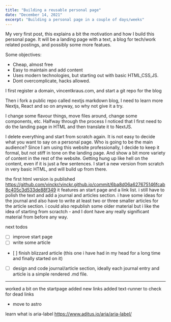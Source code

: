 ```yaml
---
title: "Building a reusable personal page"
date: "December 14, 2021"
excerpt: "Building a personal page in a couple of days/weeks"
---
```


My very first post, this explains a bit the motivation and how I build this personal page.
It will be a landing page with a text, a blog for tech/work related postings, and possibly some more featues.

Some objectives:

- Cheap, almost free
- Easy to maintain and add content
- Uses modern technologies, but starting out with basic HTML,CSS,JS.
- Dont overcomplicate, hacks allowed.

I first register a domain, vincentkraus.com, and start a git repo for the blog

Then i fork a public repo called nextjs markdown blog, I need to learn more Nextjs, React and so on anyway, so why not give it a try.

I change some flavour things, move files around, change some components, etc.
Halfway through the process I noticed that I first need to do the landing page in HTML and then translate it to NextJS.

I delete everything and start from scratch again. It is not easy to decide what you want to say on a personal page. Who is going to be the main audience? Since I am using this website professionally, I decide to keep it formal, but not stiff in tone on the landing page. And show a bit more variety of content in the rest of the website. Getting hung up like hell on the content, even if it is just a few sentences.
I start a new version from scratch in very basic HTML, and will build up from there.

the first html version is published
https://github.com/vinckr/vinckr.github.io/commit/6ba8d06a627675146fcab8c405c3d533de88f349
it features an start page and a link list.
i still have to polish the text and add a journal and articles section.
i have some ideas for the journal and also have to write at least two or three smaller articles for the article section. i could also republish some older material but i like the idea of starting from scractch - and I dont have any really significant material from before any way.

next todos

- [ ] improve start page
- [ ] write some article
- [ ] finish blizzard article
  (this one i have had in my head for a long time and finally started on it)
- [ ] design and code journal/article section,
      ideally each journal entry and article is a simple rendered .md file.

---

worked a bit on the startpage
added new links
added text-runner to check for dead links

- move to astro

learn what is aria-label
https://www.aditus.io/aria/aria-label/
